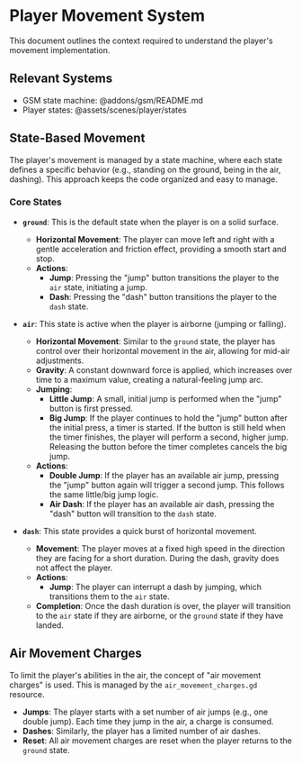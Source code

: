 # Player Movement System

This document outlines the context required to understand the player's movement implementation.

## Relevant Systems
- GSM state machine: @addons/gsm/README.md
- Player states: @assets/scenes/player/states

## State-Based Movement

The player's movement is managed by a state machine, where each state defines a specific behavior (e.g., standing on the ground, being in the air, dashing). This approach keeps the code organized and easy to manage.

### Core States

- **`ground`**: This is the default state when the player is on a solid surface.
  - **Horizontal Movement**: The player can move left and right with a gentle acceleration and friction effect, providing a smooth start and stop.
  - **Actions**:
    - **Jump**: Pressing the "jump" button transitions the player to the `air` state, initiating a jump.
    - **Dash**: Pressing the "dash" button transitions the player to the `dash` state.

- **`air`**: This state is active when the player is airborne (jumping or falling).
  - **Horizontal Movement**: Similar to the `ground` state, the player has control over their horizontal movement in the air, allowing for mid-air adjustments.
  - **Gravity**: A constant downward force is applied, which increases over time to a maximum value, creating a natural-feeling jump arc.
  - **Jumping**:
    - **Little Jump**: A small, initial jump is performed when the "jump" button is first pressed.
    - **Big Jump**: If the player continues to hold the "jump" button after the initial press, a timer is started. If the button is still held when the timer finishes, the player will perform a second, higher jump. Releasing the button before the timer completes cancels the big jump.
  - **Actions**:
    - **Double Jump**: If the player has an available air jump, pressing the "jump" button again will trigger a second jump. This follows the same little/big jump logic.
    - **Air Dash**: If the player has an available air dash, pressing the "dash" button will transition to the `dash` state.

- **`dash`**: This state provides a quick burst of horizontal movement.
  - **Movement**: The player moves at a fixed high speed in the direction they are facing for a short duration. During the dash, gravity does not affect the player.
  - **Actions**:
    - **Jump**: The player can interrupt a dash by jumping, which transitions them to the `air` state.
  - **Completion**: Once the dash duration is over, the player will transition to the `air` state if they are airborne, or the `ground` state if they have landed.

## Air Movement Charges

To limit the player's abilities in the air, the concept of "air movement charges" is used. This is managed by the `air_movement_charges.gd` resource.

- **Jumps**: The player starts with a set number of air jumps (e.g., one double jump). Each time they jump in the air, a charge is consumed.
- **Dashes**: Similarly, the player has a limited number of air dashes.
- **Reset**: All air movement charges are reset when the player returns to the `ground` state.